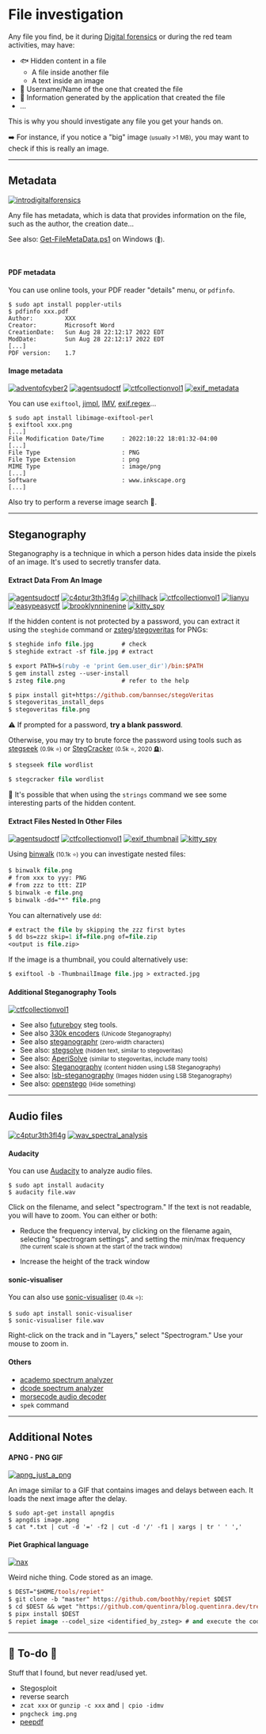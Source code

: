 # File investigation

<div class="row row-cols-lg-2"><div>

Any file you find, be it during [Digital forensics](/cybersecurity/blue-team/topics/forensics.md) or during the red team activities, may have:

* 🐟 Hidden content in a file
  * A file inside another file
  * A text inside an image
* 👀 Username/Name of the one that created the file
* 🍫 Information generated by the application that created the file
* ...
</div><div>

This is why you should investigate any file you get your hands on.
 
➡️ For instance, if you notice a "big" image <small>(usually >1 MB)</small>, you may want to check if this is really an image.
</div></div>

<hr class="sep-both">

## Metadata

[![introdigitalforensics](../../_badges/thm/introdigitalforensics.svg)](https://tryhackme.com/room/introdigitalforensics)

<div class="row row-cols-lg-2"><div>

Any file has metadata, which is data that provides information on the file, such as the author, the creation date...

See also: [Get-FileMetaData.ps1](https://www.powershellgallery.com/packages/FC_SysAdmin/5.0.0/Content/public%5CGet-FileMetaData.ps1) on Windows <small>(👻)</small>.

<br>

#### PDF metadata

You can use online tools, your PDF reader "details" menu, or `pdfinfo`.

```shell!
$ sudo apt install poppler-utils
$ pdfinfo xxx.pdf
Author:         XXX
Creator:        Microsoft Word
CreationDate:   Sun Aug 28 22:12:17 2022 EDT
ModDate:        Sun Aug 28 22:12:17 2022 EDT
[...]
PDF version:    1.7
```
</div><div>

#### Image metadata

[![adventofcyber2](../../_badges/thm/adventofcyber2/day14.svg)](https://tryhackme.com/room/adventofcyber2)
[![agentsudoctf](../../_badges/thm-p/agentsudoctf.svg)](https://tryhackme.com/room/agentsudoctf)
[![ctfcollectionvol1](../../_badges/thm-p/ctfcollectionvol1.svg)](https://tryhackme.com/room/ctfcollectionvol1)
[![exif_metadata](../../_badges/rootme/steganography/exif_metadata.svg)](https://www.root-me.org/fr/Challenges/Steganographie/EXIF-Metadata)

You can use `exiftool`, [jimpl](https://jimpl.com/), [IMV](https://www.geekyhumans.com/tools/image-metadata-viewer), [exif.regex](http://exif.regex.info/exif.cgi)...

```shell!
$ sudo apt install libimage-exiftool-perl
$ exiftool xxx.png
[...]
File Modification Date/Time     : 2022:10:22 18:01:32-04:00
[...]
File Type                       : PNG
File Type Extension             : png
MIME Type                       : image/png
[...]
Software                        : www.inkscape.org
[...]
```

Also try to perform a reverse image search 🧵.
</div></div>

<hr class="sep-both">

## Steganography

<div class="row row-cols-lg-2"><div>

Steganography is a technique in which a person hides data inside the pixels of an image. It's used to secretly transfer data.

#### Extract Data From An Image

[![agentsudoctf](../../_badges/thm-p/agentsudoctf.svg)](https://tryhackme.com/room/agentsudoctf)
[![c4ptur3th3fl4g](../../_badges/thm-p/c4ptur3th3fl4g.svg)](https://tryhackme.com/room/c4ptur3th3fl4g)
[![chillhack](../../_badges/thm-p/chillhack.svg)](https://tryhackme.com/room/chillhack)
[![ctfcollectionvol1](../../_badges/thm-p/ctfcollectionvol1.svg)](https://tryhackme.com/room/ctfcollectionvol1)
[![lianyu](../../_badges/thm-p/lianyu.svg)](https://tryhackme.com/room/lianyu)
[![easypeasyctf](../../_badges/thm-p/easypeasyctf.svg)](https://tryhackme.com/room/easypeasyctf)
[![brooklynninenine](../../_badges/thm-p/brooklynninenine.svg)](https://tryhackme.com/r/room/brooklynninenine)
[![kitty_spy](../../_badges/rootme/steganography/kitty_spy.svg)](https://www.root-me.org/en/Challenges/Steganography/Kitty-spy)

If the hidden content is not protected by a password, you can extract it using the `steghide` command or [zsteg](https://github.com/zed-0xff/zsteg)/[stegoveritas](https://github.com/bannsec/stegoVeritas) for PNGs:

```ps
$ steghide info file.jpg        # check
$ steghide extract -sf file.jpg # extract
```

```ps
$ export PATH=$(ruby -e 'print Gem.user_dir')/bin:$PATH
$ gem install zsteg --user-install
$ zsteg file.png                # refer to the help
```

```ps
$ pipx install git+https://github.com/bannsec/stegoVeritas
$ stegoveritas_install_deps
$ stegoveritas file.png
```

⚠️ If prompted for a password, **try a blank password**.

Otherwise, you may try to brute force the password using tools such as [stegseek](https://github.com/RickdeJager/stegseek) <small>(0.9k ⭐)</small> or [StegCracker](https://github.com/Paradoxis/StegCracker) <small>(0.5k ⭐, 2020 🪦)</small>.

```ps
$ stegseek file wordlist
```
```ps
$ stegcracker file wordlist
```

💎 It's possible that when using the `strings` command we see some interesting parts of the hidden content.
</div><div>

#### Extract Files Nested In Other Files

[![agentsudoctf](../../_badges/thm-p/agentsudoctf.svg)](https://tryhackme.com/room/agentsudoctf)
[![ctfcollectionvol1](../../_badges/thm-p/ctfcollectionvol1.svg)](https://tryhackme.com/room/ctfcollectionvol1)
[![exif_thumbnail](../../_badges/rootme/steganography/exif_thumbnail.svg)](https://www.root-me.org/en/Challenges/Steganography/EXIF-Thumbnail)
[![kitty_spy](../../_badges/rootme/steganography/kitty_spy.svg)](https://www.root-me.org/en/Challenges/Steganography/Kitty-spy)

Using [binwalk](https://github.com/ReFirmLabs/binwalk) <small>(10.1k ⭐)</small> you can investigate nested files:

```ps
$ binwalk file.png
# from xxx to yyy: PNG
# from zzz to ttt: ZIP
$ binwalk -e file.png
$ binwalk -dd="*" file.png
```

You can alternatively use `dd`:

```ps
# extract the file by skipping the zzz first bytes
$ dd bs=zzz skip=1 if=file.png of=file.zip
<output is file.zip>
```

If the image is a thumbnail, you could alternatively use:

```ps
$ exiftool -b -ThumbnailImage file.jpg > extracted.jpg
```

#### Additional Steganography Tools 

[![ctfcollectionvol1](../../_badges/thm-p/ctfcollectionvol1.svg)](https://tryhackme.com/room/ctfcollectionvol1)

* See also [futureboy](https://futureboy.us/stegano/) steg tools.
* See also [330k encoders](https://330k.github.io/misc_tools/unicode_steganography.html) <small>(Unicode Steganography)</small>
* See also [steganographr](https://neatnik.net/steganographr/) <small>(zero-width characters)</small>
* See also: [stegsolve](https://wiki.bi0s.in/steganography/stegsolve/) <small>(hidden text, similar to stegoveritas)</small>
* See also: [AperiSolve](https://github.com/Zeecka/AperiSolve) <small>(similar to stegoveritas, include many tools)</small>
* See also: [Steganography](https://github.com/ragibson/Steganography) <small>(content hidden using LSB Steganography)</small>
* See also: [lsb-steganography](https://github.com/Aqcurate/lsb-steganography) <small>(Images hidden using LSB Steganography)</small>
* See also: [openstego](https://github.com/syvaidya/openstego) <small>(Hide something)</small>
</div></div>

<hr class="sep-both">

## Audio files

[![c4ptur3th3fl4g](../../_badges/thm-p/c4ptur3th3fl4g.svg)](https://tryhackme.com/room/c4ptur3th3fl4g)
[![wav_spectral_analysis](../../_badges/rootme/steganography/wav_spectral_analysis.svg)](https://www.root-me.org/en/Challenges/Steganography/WAV-Spectral-analysis)

<div class="row row-cols-lg-2"><div>

#### Audacity

You can use [Audacity](https://www.audacityteam.org/) to analyze audio files.

```shell!
$ sudo apt install audacity
$ audacity file.wav
```

Click on the filename, and select "spectrogram." If the text is not readable, you will have to zoom. You can either or both:

* Reduce the frequency interval, by clicking on the filename again, selecting "spectrogram settings", and setting the min/max frequency <small>(the current scale is shown at the start of the track window)</small>

* Increase the height of the track window
</div><div>

#### sonic-visualiser

You can also use [sonic-visualiser](https://github.com/sonic-visualiser/sonic-visualiser) <small>(0.4k ⭐)</small>:

```shell!
$ sudo apt install sonic-visualiser
$ sonic-visualiser file.wav
```

Right-click on the track and in "Layers," select "Spectrogram." Use your mouse to zoom in.

#### Others

* [academo spectrum analyzer](https://academo.org/demos/spectrum-analyzer/)
* [dcode spectrum analyzer](https://www.dcode.fr/spectral-analysis)
* [morsecode audio decoder](https://morsecode.world/international/decoder/audio-decoder-adaptive.html)
* `spek` command
</div></div>

<hr class="sep-both">

## Additional Notes

<div class="row row-cols-lg-2"><div>

#### APNG - PNG GIF

[![apng_just_a_png](../../_badges/rootme/steganography/apng_just_a_png.svg)](https://www.root-me.org/fr/Challenges/Steganographie/APNG-Just-A-PNG-2995)

An image similar to a GIF that contains images and delays between each. It loads the next image after the delay.

```shell!
$ sudo apt-get install apngdis
$ apngdis image.apng
$ cat *.txt | cut -d '=' -f2 | cut -d '/' -f1 | xargs | tr ' ' ','
```
</div><div>

#### Piet Graphical language

[![nax](../../_badges/thm-p/nax.svg)](https://tryhackme.com/r/room/nax)

Weird niche thing. Code stored as an image.

```ps
$ DEST="$HOME/tools/repiet"    
$ git clone -b "master" https://github.com/boothby/repiet $DEST
$ cd $DEST && wget "https://github.com/quentinra/blog.quentinra.dev/tree/master/cybersecurity/purple-team/files/_files/repiet.patch" && git apply repiet.patch && cd -
$ pipx install $DEST
$ repiet image --codel_size <identified_by_zsteg> # and execute the code
```
</div></div>

<hr class="sep-both">

## 👻 To-do 👻

Stuff that I found, but never read/used yet.

<div class="row row-cols-lg-2"><div>

* Stegosploit
* reverse search
* `zcat xxx` or `gunzip -c xxx` and `| cpio -idmv`
* `pngcheck img.png`
* [peepdf](https://github.com/jesparza/peepdf)
</div><div>
</div></div>